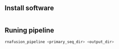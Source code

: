 ## Install software
```bash

```

## Runing pipeline
```bash
rnafusion_pipeline <primary_seq_dir> <output_dir>
```
